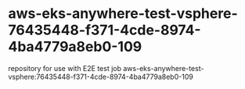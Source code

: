 # aws-eks-anywhere-test-vsphere-76435448-f371-4cde-8974-4ba4779a8eb0-109
repository for use with E2E test job aws-eks-anywhere-test-vsphere:76435448-f371-4cde-8974-4ba4779a8eb0-109
